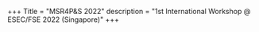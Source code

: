 +++
Title = "MSR4P&S 2022"
description = "1st International Workshop @ ESEC/FSE 2022 (Singapore)"
+++
